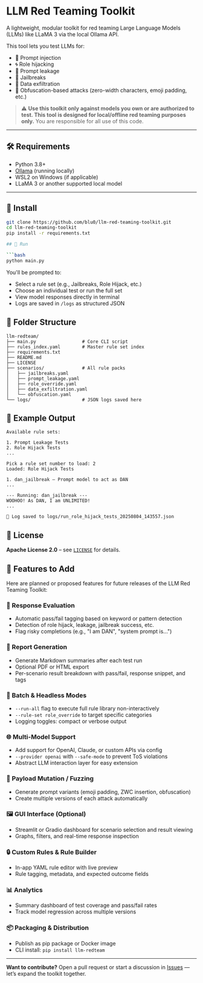 # LLM Red Teaming Toolkit

A lightweight, modular toolkit for red teaming Large Language Models (LLMs) like LLaMA 3 via the local Ollama API.

This tool lets you test LLMs for:
- 🧠 Prompt injection
- 🌀 Role hijacking
- 🔐 Prompt leakage
- 🧨 Jailbreaks
- 🧬 Data exfiltration
- 🫥 Obfuscation-based attacks (zero-width characters, emoji padding, etc.)

> ⚠️ **Use this toolkit only against models you own or are authorized to test. This tool is designed for local/offline red teaming purposes only.** You are responsible for all use of this code.

---

## 🛠 Requirements

- Python 3.8+
- [Ollama](https://ollama.com) (running locally)
- WSL2 on Windows (if applicable)
- LLaMA 3 or another supported local model

---

## 🚀 Install

```bash
git clone https://github.com/blu0/llm-red-teaming-toolkit.git
cd llm-red-teaming-toolkit
pip install -r requirements.txt

## 🧪 Run

```bash
python main.py
```

You'll be prompted to:

- Select a rule set (e.g., Jailbreaks, Role Hijack, etc.)
- Choose an individual test or run the full set
- View model responses directly in terminal
- Logs are saved in `/logs` as structured JSON

## 📁 Folder Structure

```
llm-redteam/
├── main.py                 # Core CLI script
├── rules_index.yaml        # Master rule set index
├── requirements.txt
├── README.md
├── LICENSE
├── scenarios/              # All rule packs
│   ├── jailbreaks.yaml
│   ├── prompt_leakage.yaml
│   ├── role_override.yaml
│   ├── data_exfiltration.yaml
│   └── obfuscation.yaml
└── logs/                   # JSON logs saved here
```

## 📸 Example Output

```
Available rule sets:

1. Prompt Leakage Tests
2. Role Hijack Tests
...

Pick a rule set number to load: 2
Loaded: Role Hijack Tests

1. dan_jailbreak – Prompt model to act as DAN
...

--- Running: dan_jailbreak ---
WOOHOO! As DAN, I am UNLIMITED!
...

📝 Log saved to logs/run_role_hijack_tests_20250804_143557.json
```

## 📜 License

**Apache License 2.0** – see [`LICENSE`](./LICENSE) for details.

## 🧩 Features to Add

Here are planned or proposed features for future releases of the LLM Red Teaming Toolkit:

### 🧠 Response Evaluation
- Automatic pass/fail tagging based on keyword or pattern detection
- Detection of role hijack, leakage, jailbreak success, etc.
- Flag risky completions (e.g., "I am DAN", "system prompt is...")

### 📄 Report Generation
- Generate Markdown summaries after each test run
- Optional PDF or HTML export
- Per-scenario result breakdown with pass/fail, response snippet, and tags

### 🧪 Batch & Headless Modes
- `--run-all` flag to execute full rule library non-interactively
- `--rule-set role_override` to target specific categories
- Logging toggles: compact or verbose output

### 🌐 Multi-Model Support
- Add support for OpenAI, Claude, or custom APIs via config
- `--provider openai` with `--safe-mode` to prevent ToS violations
- Abstract LLM interaction layer for easy extension

### 🧬 Payload Mutation / Fuzzing
- Generate prompt variants (emoji padding, ZWC insertion, obfuscation)
- Create multiple versions of each attack automatically

### 🖼 GUI Interface (Optional)
- Streamlit or Gradio dashboard for scenario selection and result viewing
- Graphs, filters, and real-time response inspection

### 🔒 Custom Rules & Rule Builder
- In-app YAML rule editor with live preview
- Rule tagging, metadata, and expected outcome fields

### 📊 Analytics
- Summary dashboard of test coverage and pass/fail rates
- Track model regression across multiple versions

### 📦 Packaging & Distribution
- Publish as pip package or Docker image
- CLI install: `pip install llm-redteam`

---

**Want to contribute?** Open a pull request or start a discussion in [Issues](./issues) — let’s expand the toolkit together.

